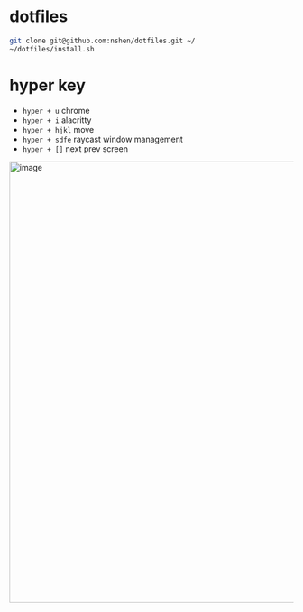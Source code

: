 # dotfiles

```bash
git clone git@github.com:nshen/dotfiles.git ~/
~/dotfiles/install.sh
```


# hyper key

- `hyper + u`  chrome
- `hyper + i`  alacritty
- `hyper + hjkl` move
- `hyper + sdfe` raycast window management
- `hyper + []` next prev screen

<img width="782" alt="image" src="https://github.com/nshen/dotfiles/assets/181506/68ff94aa-b573-4f62-b47e-67b763f1038d">
